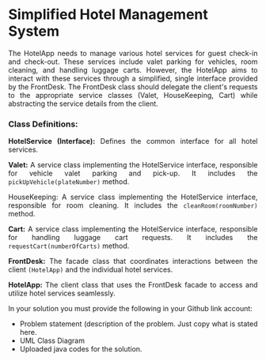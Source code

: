 # Simplified Hotel Management System

<div align="justify">The HotelApp needs to manage various hotel services for guest check-in and check-out. These services include valet parking for vehicles, room cleaning, and handling luggage carts. However, the HotelApp aims to interact with these services through a simplified, single interface provided by the FrontDesk. The FrontDesk class should delegate the client's requests to the appropriate service classes (Valet, HouseKeeping, Cart) while abstracting the service details from the client.

### **Class Definitions:**

**HotelService (Interface):** Defines the common interface for all hotel services.

**Valet:** A service class implementing the HotelService interface, responsible for vehicle valet parking and pick-up. It includes the `pickUpVehicle(plateNumber)` method.

HouseKeeping: A service class implementing the HotelService interface, responsible for room cleaning. It includes the `cleanRoom(roomNumber)` method.

**Cart:** A service class implementing the HotelService interface, responsible for handling luggage cart requests. It includes the `requestCart(numberOfCarts)` method.

**FrontDesk:** The facade class that coordinates interactions between the client `(HotelApp)` and the individual hotel services.

**HotelApp:** The client class that uses the FrontDesk facade to access and utilize hotel services seamlessly.

In your solution you must provide the following in your Github link account:

  * Problem statement (description of the problem. Just copy what is stated here.
  * UML Class Diagram
  * Uploaded java codes for the solution.</div>
